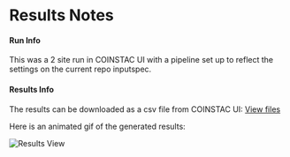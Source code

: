 # Results Notes

#### Run Info

This was a 2 site run in COINSTAC UI with a pipeline set up to reflect the settings on the current repo inputspec. 

#### Results Info

The results can be downloaded as a csv file from COINSTAC UI: [View files](https://mygsu-my.sharepoint.com/:f:/g/personal/jromero7_gsu_edu/ErtmufYwlSdMoKg7jDodSkIBaZeE6SS1AbEA2icM4ckrlQ?e=BuQ5FY)

Here is an animated gif of the generated results: 

![Results View](https://raw.githubusercontent.com/trendscenter/coinstac_ddfnc_pipeline/master/test/results/results.gif "Results View")

